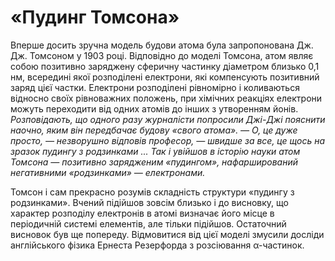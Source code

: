 # «Пудинг Томсона»

Вперше досить зручна модель будови атома була запропонована Дж. Дж. Томсоном у 1903 році.
Відповідно до моделі Томсона, атом являє собою позитивно заряджену сферичну частинку діаметром близько 0,1 нм, всередині якої розподілені електрони, які компенсують позитивний заряд цієї частки. Електрони розподілені рівномірно і коливаються відносно своїх рівноважних положень, при хімічних реакціях електрони можуть переходити від одних атомів до інших з утворенням йонів.        
*Розповідають, що одного разу журналісти попросили Джі-Джі пояснити наочно, яким він передбачає будову «свого атома». ― О, це дуже просто, ― незворушно відповів професор, ― швидше за все, це щось на зразок пудингу з родзинками ... Так і увійшов в історію науки атом Томсона ― позитивно зарядженим «пудингом», нафарширований негативними «родзинками» ― електронами.*         
<!---Модель Томсона--->
Томсон і сам прекрасно розумів складність структури «пудингу з родзинками». Вчений підійшов зовсім близько і до висновку, що характер розподілу електронів в атомі визначає його місце в періодичній системі елементів, але тільки підійшов. 
Остаточний висновок був ще попереду.
Відмовитися від цієї моделі змусили досліди англійського фізика Ернеста Резерфорда з розсіювання α-частинок.